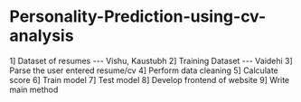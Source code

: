 # Personality-Prediction-using-cv-analysis

1] Dataset of resumes --- Vishu, Kaustubh
2] Training Dataset --- Vaidehi
3] Parse the user entered resume/cv 
4] Perform data cleaning 
5] Calculate score
6] Train model
7] Test model
8] Develop frontend of website
9] Write main method
